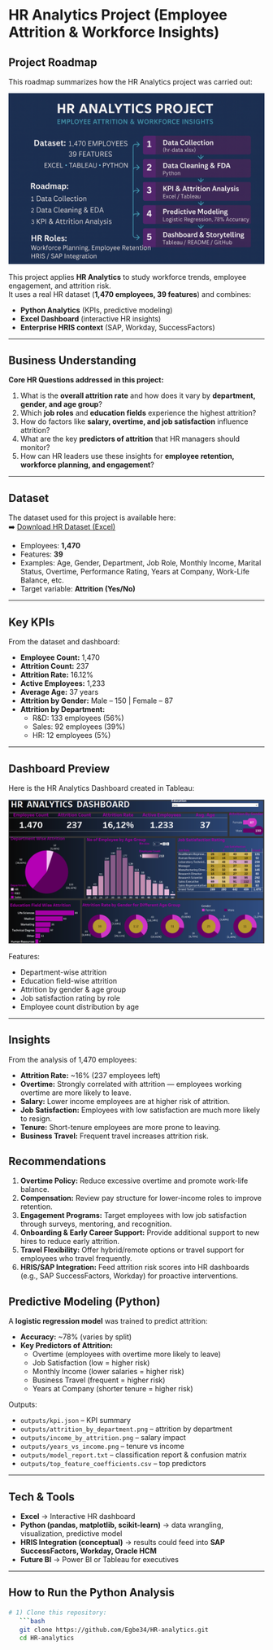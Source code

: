 #  HR Analytics Project (Employee Attrition & Workforce Insights)

##  Project Roadmap

This roadmap summarizes how the HR Analytics project was carried out:

![HR Project Roadmap](images/hr-project-roadmap.png)


This project applies **HR Analytics** to study workforce trends, employee engagement, and attrition risk.  
It uses a real HR dataset (**1,470 employees, 39 features**) and combines:  
- **Python Analytics** (KPIs, predictive modeling)  
- **Excel Dashboard** (interactive HR insights)  
- **Enterprise HRIS context** (SAP, Workday, SuccessFactors)  

---

##  Business Understanding

**Core HR Questions addressed in this project:**
1. What is the **overall attrition rate** and how does it vary by **department, gender, and age group**?  
2. Which **job roles** and **education fields** experience the highest attrition?  
3. How do factors like **salary, overtime, and job satisfaction** influence attrition?  
4. What are the key **predictors of attrition** that HR managers should monitor?  
5. How can HR leaders use these insights for **employee retention, workforce planning, and engagement**?  

---

##  Dataset

The dataset used for this project is available here:  
➡️ [Download HR Dataset (Excel)](data/hr-data.xlsx)

- Employees: **1,470**  
- Features: **39**  
- Examples: Age, Gender, Department, Job Role, Monthly Income, Marital Status, Overtime, Performance Rating, Years at Company, Work-Life Balance, etc.  
- Target variable: **Attrition (Yes/No)**  

---

##  Key KPIs

From the dataset and dashboard:

- **Employee Count:** 1,470  
- **Attrition Count:** 237  
- **Attrition Rate:** 16.12%  
- **Active Employees:** 1,233  
- **Average Age:** 37 years  
- **Attrition by Gender:** Male – 150 | Female – 87  
- **Attrition by Department:**  
  - R&D: 133 employees (56%)  
  - Sales: 92 employees (39%)  
  - HR: 12 employees (5%)  

---

## Dashboard Preview

Here is the HR Analytics Dashboard created in Tableau:

![HR Dashboard](images/HR%20Analytic%20Dashboard.png)


Features:
- Department-wise attrition  
- Education field-wise attrition  
- Attrition by gender & age group  
- Job satisfaction rating by role  
- Employee count distribution by age  

---



##  Insights

From the analysis of 1,470 employees:

- **Attrition Rate:** ~16% (237 employees left)  
- **Overtime:** Strongly correlated with attrition — employees working overtime are more likely to leave.  
- **Salary:** Lower income employees are at higher risk of attrition.  
- **Job Satisfaction:** Employees with low satisfaction are much more likely to resign.  
- **Tenure:** Short-tenure employees are more prone to leaving.  
- **Business Travel:** Frequent travel increases attrition risk.  

##  Recommendations

1. **Overtime Policy:** Reduce excessive overtime and promote work-life balance.  
2. **Compensation:** Review pay structure for lower-income roles to improve retention.  
3. **Engagement Programs:** Target employees with low job satisfaction through surveys, mentoring, and recognition.  
4. **Onboarding & Early Career Support:** Provide additional support to new hires to reduce early attrition.  
5. **Travel Flexibility:** Offer hybrid/remote options or travel support for employees who travel frequently.  
6. **HRIS/SAP Integration:** Feed attrition risk scores into HR dashboards (e.g., SAP SuccessFactors, Workday) for proactive interventions.  


##  Predictive Modeling (Python)

A **logistic regression model** was trained to predict attrition:

- **Accuracy:** ~78% (varies by split)  
- **Key Predictors of Attrition:**  
  - Overtime (employees with overtime more likely to leave)  
  - Job Satisfaction (low = higher risk)  
  - Monthly Income (lower salaries = higher risk)  
  - Business Travel (frequent = higher risk)  
  - Years at Company (shorter tenure = higher risk)  

Outputs:
- `outputs/kpi.json` – KPI summary  
- `outputs/attrition_by_department.png` – attrition by department  
- `outputs/income_by_attrition.png` – salary impact  
- `outputs/years_vs_income.png` – tenure vs income  
- `outputs/model_report.txt` – classification report & confusion matrix  
- `outputs/top_feature_coefficients.csv` – top predictors  

---

##  Tech & Tools

- **Excel** → Interactive HR dashboard  
- **Python (pandas, matplotlib, scikit-learn)** → data wrangling, visualization, predictive model  
- **HRIS Integration (conceptual)** → results could feed into **SAP SuccessFactors, Workday, Oracle HCM**  
- **Future BI** → Power BI or Tableau for executives  

---

##  How to Run the Python Analysis

```bash
# 1) Clone this repository:
   ```bash
   git clone https://github.com/Egbe34/HR-analytics.git
   cd HR-analytics
